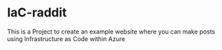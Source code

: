 # IaC-raddit

This is a Project to create an example website where you can make posts using Infrastructure as Code within Azure
